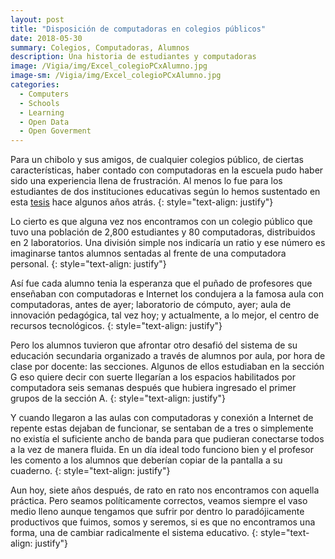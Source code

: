 ```yaml
---
layout: post
title: "Disposición de computadoras en colegios públicos"
date: 2018-05-30
summary: Colegios, Computadoras, Alumnos
description: Una historia de estudiantes y computadoras
image: /Vigia/img/Excel_colegioPCxAlumno.jpg
image-sm: /Vigia/img/Excel_colegioPCxAlumno.jpg
categories:
  - Computers
  - Schools
  - Learning
  - Open Data
  - Open Goverment
---
```


Para un chibolo y sus amigos, de cualquier colegios público, de ciertas características, haber contado con computadoras en la escuela pudo haber sido una experiencia llena de frustración. Al menos lo fue para los estudiantes de dos instituciones educativas según lo hemos sustentado en esta [tesis](http://bit.ly/2IVl3Pe) hace algunos años atrás. 
{: style="text-align: justify"}

Lo cierto es que alguna vez nos encontramos con un colegio público que tuvo una población de 2,800 estudiantes y 80 computadoras, distribuidos en 2 laboratorios. Una división simple nos indicaría un ratio y ese número es imaginarse tantos alumnos sentadas al frente de una computadora personal. 
{: style="text-align: justify"}

Así fue cada alumno tenia la esperanza que el puñado de profesores que enseñaban con computadoras e Internet los condujera a la famosa aula con computadoras, antes de ayer; laboratorio de cómputo, ayer; aula de innovación pedagógica, tal vez hoy; y actualmente, a lo mejor, el centro de recursos tecnológicos. 
{: style="text-align: justify"}

Pero los alumnos tuvieron que afrontar otro desafió del sistema de su educación secundaria organizado a través de alumnos por aula, por hora de clase por docente: las secciones. Algunos de ellos estudiaban en la sección G eso quiere decir con suerte llegarían a los espacios habilitados por computadora seis semanas después que hubiera ingresado el primer grupos de la sección A. 
{: style="text-align: justify"}

Y cuando llegaron a las aulas con computadoras y conexión a Internet de repente estas dejaban de funcionar, se sentaban de a tres o simplemente no existía el suficiente ancho de banda para que pudieran conectarse todos a la vez de manera fluida. En un día ideal todo funciono bien y el profesor les comento a los alumnos que deberían copiar de la pantalla a su cuaderno. 
{: style="text-align: justify"}

Aun hoy, siete años después, de rato en rato nos encontramos con aquella práctica. Pero seamos políticamente correctos, veamos siempre el vaso medio lleno aunque tengamos que sufrir por dentro lo paradójicamente productivos que fuimos, somos y seremos, si es que no encontramos una forma, una de cambiar radicalmente el sistema educativo. 
{: style="text-align: justify"}